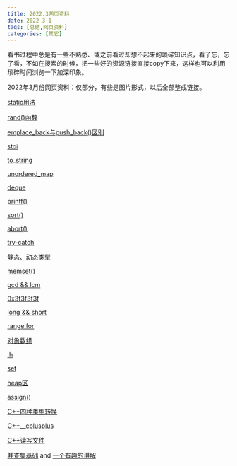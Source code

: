 ```yaml
---
title: 2022.3网页资料
date: 2022-3-1
tags: [总结,网页资料]
categories: [其它]
---
```


看书过程中总是有一些不熟悉、或之前看过却想不起来的琐碎知识点，看了忘，忘了看，不如在搜索的时候，把一些好的资源链接直接copy下来，这样也可以利用琐碎时间浏览一下加深印象。

2022年3月份网页资料：仅部分，有些是图片形式，以后全部整成链接。

[static用法 ](https://www.runoob.com/w3cnote/cpp-static-usage.html) 

[rand()函数](http://c.biancheng.net/view/1352.html)

[emplace_back与push_back()区别](http://c.biancheng.net/view/6826.html)

[stoi](https://www.jianshu.com/p/bf23387b062a)

[to_string](https://blog.csdn.net/qq_18815817/article/details/82431685)

[unordered_map](http://c.biancheng.net/view/7231.html)

[deque](http://c.biancheng.net/view/6860.html)

[printf()](http://c.biancheng.net/cpp/html/33.html)

[sort()](http://c.biancheng.net/view/7457.html)

[abort()](https://www.runoob.com/cprogramming/c-function-abort.html)

[try-catch](http://c.biancheng.net/cpp/biancheng/view/3026.html)

[静态、动态类型](https://blog.csdn.net/qq_26849233/article/details/74936925)

[memset()](http://c.biancheng.net/view/231.html)

[gcd && lcm](https://www.jianshu.com/p/1f3a76e47edb)

[0x3f3f3f3f](https://www.cnblogs.com/zarth/p/6534526.html)

[long && short](http://c.biancheng.net/view/1318.html)

[range for](http://c.biancheng.net/view/1416.html)

[对象数组](https://blog.csdn.net/lr1916417519/article/details/80317083)

[.h](https://blog.csdn.net/hou09tian/article/details/90290264)

[set](http://c.biancheng.net/view/7192.html)

[heap区](https://blog.csdn.net/qq_34175893/article/details/83502412)

[assign()](https://blog.csdn.net/qq_25018077/article/details/88251527)

[C++四种类型转换](https://img-blog.csdnimg.cn/img_convert/de07506c1f6d6d1bcc32fb27f8fba1e1.png)

[C++__cplusplus](https://www.cnblogs.com/Braveliu/p/12219521.html)

[C++读写文件](https://zhuanlan.zhihu.com/p/352961501)

[并查集基础](https://www.runoob.com/data-structures/union-find-basic.html)     and    [一个有趣的讲解](https://blog.csdn.net/the_zed/article/details/105126583)

